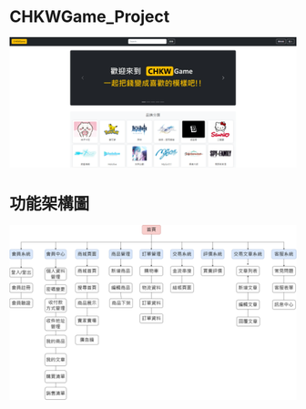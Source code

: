 # CHKWGame_Project
![image](https://github.com/Mantle1998/CHKWGame_Project/blob/main/%E7%B6%B2%E7%AB%99%E9%A6%96%E9%A0%81.png)


# 功能架構圖
![image](https://github.com/Mantle1998/CHKWGame_Project/blob/main/%E7%B6%B2%E7%AB%99%E5%8A%9F%E8%83%BD%E6%9E%B6%E6%A7%8B.png)
